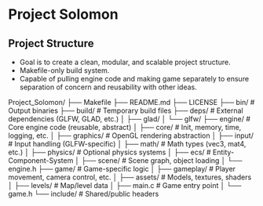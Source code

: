 # Project Solomon

## Project Structure

- Goal is to create a clean, modular, and scalable project structure.
- Makefile-only build system.
- Capable of pulling engine code and making game separately to ensure separation of concern and
  reusability with other ideas.

Project_Solomon/
├── Makefile
├── README.md
├── LICENSE
├── bin/ # Output binaries
├── build/ # Temporary build files
├── deps/ # External dependencies (GLFW, GLAD, etc.)
│ ├── glad/
│ └── glfw/
├── engine/ # Core engine code (reusable, abstract)
│ ├── core/ # Init, memory, time, logging, etc.
│ ├── graphics/ # OpenGL rendering abstraction
│ ├── input/ # Input handling (GLFW-specific)
│ ├── math/ # Math types (vec3, mat4, etc.)
│ ├── physics/ # Optional physics systems
│ ├── ecs/ # Entity-Component-System
│ ├── scene/ # Scene graph, object loading
│ └── engine.h
├── game/ # Game-specific logic
│ ├── gameplay/ # Player movement, camera control, etc.
│ ├── assets/ # Models, textures, shaders
│ ├── levels/ # Map/level data
│ ├── main.c # Game entry point
│ └── game.h
└── include/ # Shared/public headers
